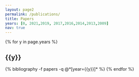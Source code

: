 ```yaml
---
layout: page2
permalink: /publications/
title: Papers
years: [0, 2021,2019, 2017,2016,2014,2013,2009]
nav: true
---
```


<div class="publications">

{% for y in page.years %}
  <h2 class="year">{{y}}</h2>
  {% bibliography -f papers -q @*[year={{y}}]* %}
{% endfor %}

</div>

